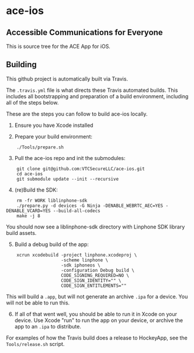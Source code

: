 # ace-ios

## Accessible Communications for Everyone

This is source tree for the ACE App for iOS.

## Building

This github project is automatically built via Travis.

The `.travis.yml` file is what directs these Travis automated builds. This includes all bootstrapping and preparation of a build environment, including all of the steps below.

These are the steps you can follow to build ace-ios locally.

1. Ensure you have Xcode installed

2. Prepare your build environment:

```
    ./Tools/prepare.sh
```
    
3. Pull the ace-ios repo and init the submodules:
    
```
    git clone git@github.com:VTCSecureLLC/ace-ios.git
    cd ace-ios
    git submodule update --init --recursive
```


4. (re)Build the SDK:
    
```
    rm -fr WORK liblinphone-sdk
    ./prepare.py -d devices -G Ninja -DENABLE_WEBRTC_AEC=YES -DENABLE_VCARD=YES --build-all-codecs
    make -j 8
```

You should now see a liblinphone-sdk directory with Linphone SDK library build assets.

5. Build a debug build of the app:
    
```
    xcrun xcodebuild -project linphone.xcodeproj \
                     -scheme linphone \
                     -sdk iphoneos \
                     -configuration Debug build \
                     CODE_SIGNING_REQUIRED=NO \
                     CODE_SIGN_IDENTITY="" \
                     CODE_SIGN_ENTITLEMENTS=""
```

This will build a `.app`, but will not generate an archive `.ipa` for a device. You will not be able to run this.

6.  If all of that went well, you should be able to run it in Xcode on your device. Use Xcode "run" to run the app on your device, or archive the app to an `.ipa` to distribute.

For examples of how the Travis build does a release to HockeyApp, see the `Tools/release.sh` script.

